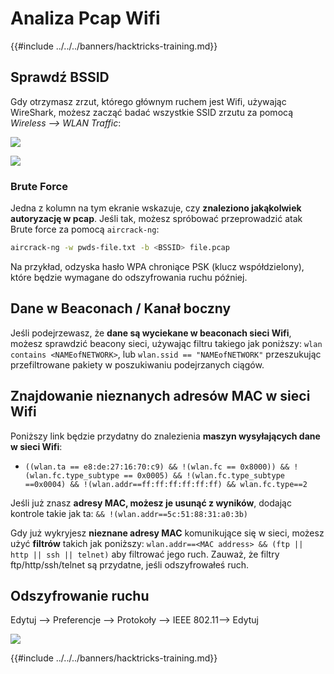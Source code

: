 # Analiza Pcap Wifi

{{#include ../../../banners/hacktricks-training.md}}

## Sprawdź BSSID

Gdy otrzymasz zrzut, którego głównym ruchem jest Wifi, używając WireShark, możesz zacząć badać wszystkie SSID zrzutu za pomocą _Wireless --> WLAN Traffic_:

![](<../../../images/image (106).png>)

![](<../../../images/image (492).png>)

### Brute Force

Jedna z kolumn na tym ekranie wskazuje, czy **znaleziono jakąkolwiek autoryzację w pcap**. Jeśli tak, możesz spróbować przeprowadzić atak Brute force za pomocą `aircrack-ng`:
```bash
aircrack-ng -w pwds-file.txt -b <BSSID> file.pcap
```
Na przykład, odzyska hasło WPA chroniące PSK (klucz współdzielony), które będzie wymagane do odszyfrowania ruchu później.

## Dane w Beaconach / Kanał boczny

Jeśli podejrzewasz, że **dane są wyciekane w beaconach sieci Wifi**, możesz sprawdzić beacony sieci, używając filtru takiego jak poniższy: `wlan contains <NAMEofNETWORK>`, lub `wlan.ssid == "NAMEofNETWORK"` przeszukując przefiltrowane pakiety w poszukiwaniu podejrzanych ciągów.

## Znajdowanie nieznanych adresów MAC w sieci Wifi

Poniższy link będzie przydatny do znalezienia **maszyn wysyłających dane w sieci Wifi**:

- `((wlan.ta == e8:de:27:16:70:c9) && !(wlan.fc == 0x8000)) && !(wlan.fc.type_subtype == 0x0005) && !(wlan.fc.type_subtype ==0x0004) && !(wlan.addr==ff:ff:ff:ff:ff:ff) && wlan.fc.type==2`

Jeśli już znasz **adresy MAC, możesz je usunąć z wyników**, dodając kontrole takie jak ta: `&& !(wlan.addr==5c:51:88:31:a0:3b)`

Gdy już wykryjesz **nieznane adresy MAC** komunikujące się w sieci, możesz użyć **filtrów** takich jak poniższy: `wlan.addr==<MAC address> && (ftp || http || ssh || telnet)` aby filtrować jego ruch. Zauważ, że filtry ftp/http/ssh/telnet są przydatne, jeśli odszyfrowałeś ruch.

## Odszyfrowanie ruchu

Edytuj --> Preferencje --> Protokoły --> IEEE 802.11--> Edytuj

![](<../../../images/image (499).png>)

{{#include ../../../banners/hacktricks-training.md}}
